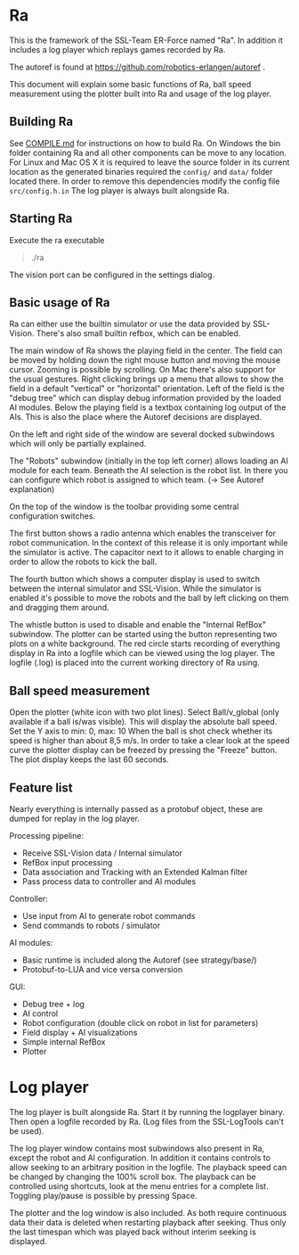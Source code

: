 # Ra
This is the framework of the SSL-Team ER-Force named "Ra". In addition it
includes a log player which replays games recorded by Ra.

The autoref is found at https://github.com/robotics-erlangen/autoref .

This document will explain some basic functions of Ra, ball speed measurement
using the plotter built into Ra and usage of the log player.


## Building Ra
See [COMPILE.md](COMPILE.md) for instructions on how to build Ra. On Windows the bin folder
containing Ra and all other components can be move to any location. For Linux
and Mac OS X it is required to leave the source folder in its current location
as the generated binaries required the `config/` and `data/` folder located there.
In order to remove this dependencies modify the config file `src/config.h.in`
The log player is always built alongside Ra.


## Starting Ra
Execute the ra executable
> ./ra

The vision port can be configured in the settings dialog.


## Basic usage of Ra
Ra can either use the builtin simulator or use the data provided by SSL-Vision.
There's also small builtin refbox, which can be enabled.

The main window of Ra shows the playing field in the center. The field can be
moved by holding down the right mouse button and moving the mouse cursor.
Zooming is possible by scrolling. On Mac there's also support for the usual
gestures. Right clicking brings up a menu that allows to show the field in a
default "vertical" or "horizontal" orientation.
Left of the field is the "debug tree" which can display debug information
provided by the loaded AI modules. Below the playing field is a textbox
containing log output of the AIs. This is also the place where the Autoref
decisions are displayed.

On the left and right side of the window are several docked subwindows which
will only be partially explained.

The "Robots" subwindow (initially in the top left corner) allows loading an
AI module for each team.
Beneath the AI selection is the robot list. In there you can configure which
robot is assigned to which team. (-> See Autoref explanation)

On the top of the window is the toolbar providing some central configuration
switches.

The first button shows a radio antenna which enables the transceiver for robot
communication. In the context of this release it is only important while the
simulator is active. The capacitor next to it allows to enable charging in
order to allow the robots to kick the ball.

The fourth button which shows a computer display is used to switch between the
internal simulator and SSL-Vision. While the simulator is enabled it's possible
to move the robots and the ball by left clicking on them and dragging them
around.

The whistle button is used to disable and enable the "Internal RefBox" subwindow.
The plotter can be started using the button representing two plots on a white
background.
The red circle starts recording of everything display in Ra into a logfile
which can be viewed using the log player. The logfile (.log) is placed into the
current working directory of Ra using.


## Ball speed measurement
Open the plotter (white icon with two plot lines).
Select Ball/v_global (only available if a ball is/was visible). This will
display the absolute ball speed.
Set the Y axis to min: 0, max: 10
When the ball is shot check whether its speed is higher than about 8,5 m/s.
In order to take a clear look at the speed curve the plotter display can be
freezed by pressing the "Freeze" button. The plot display keeps the last 60
seconds.


## Feature list
Nearly everything is internally passed as a protobuf object, these are dumped
for replay in the log player.

Processing pipeline:
* Receive SSL-Vision data / Internal simulator
* RefBox input processing
* Data association and Tracking with an Extended Kalman filter
* Pass process data to controller and AI modules

Controller:
* Use input from AI to generate robot commands
* Send commands to robots / simulator

AI modules:
* Basic runtime is included along the Autoref (see strategy/base/)
* Protobuf-to-LUA and vice versa conversion

GUI:
* Debug tree + log
* AI control
* Robot configuration (double click on robot in list for parameters)
* Field display + AI visualizations
* Simple internal RefBox
* Plotter


# Log player
The log player is built alongside Ra. Start it by running the logplayer binary.
Then open a logfile recorded by Ra. (Log files from the SSL-LogTools can't be
used).

The log player window contains most subwindows also present in Ra, except the
robot and AI configuration. In addition it contains controls to allow seeking
to an arbitrary position in the logfile. The playback speed can be changed by
changing the 100% scroll box. The playback can be controlled using shortcuts,
look at the menu entries for a complete list. Toggling play/pause is possible
by pressing Space.

The plotter and the log window is also included. As both require continuous
data their data is deleted when restarting playback after seeking. Thus only
the last timespan which was played back without interim seeking is displayed.

